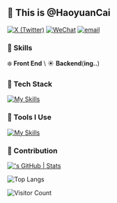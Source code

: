 ## 👋 This is @HaoyuanCai

[![X (Twitter)](https://img.shields.io/badge/-ProgramZmh-black?labelColor=black&logo=x&logoColor=white&style=flat-square)](https://x.com/caihaoyuan1104) [![WeChat](https://img.shields.io/badge/chynov04-black?labelColor=black&logo=wechat&logoColor=white&style=flat-square)](./) [![email](https://img.shields.io/badge/-1caihaoyuan@gmail.com-black?labelColor=black&logo=gmail&logoColor=white&style=flat-square)](mailto:1caihaoyuan@gmail.com)

### 🔨 Skills
❄️ **Front End** \ ☀️ **Backend**(**ing..**)

### 🍭 Tech Stack
[![My Skills](https://skillicons.dev/icons?i=rust,nodejs,vue,html,css,js,ts,less,scss)](https://skillicons.dev)

### 🔧 Tools I Use
[![My Skills](https://skillicons.dev/icons?i=vite,git,github,vscode,mongodb,pinia)](https://skillicons.dev)


### 🍏 Contribution
[!['s GitHub | Stats](https://stats.quira.sh//github?theme=dark)](https://quira.sh?utm_source=widgets&utm_campaign=)

![Top Langs](https://github-readme-stats.vercel.app/api/top-langs/?username=1caihaoyuan&layout=compact&theme=tokyonight)

![Visitor Count](https://profile-counter.glitch.me/1caihaoyuan/count.svg)

